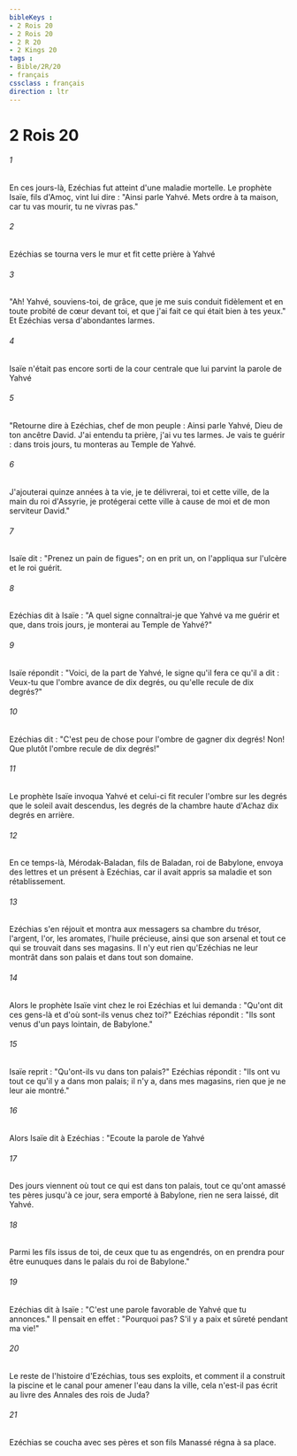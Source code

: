```yaml
---
bibleKeys : 
- 2 Rois 20
- 2 Rois 20
- 2 R 20
- 2 Kings 20
tags : 
- Bible/2R/20
- français
cssclass : français
direction : ltr
---
```


# 2 Rois 20

###### 1
En ces jours-là, Ezéchias fut atteint d'une maladie mortelle. Le prophète Isaïe, fils d'Amoç, vint lui dire : "Ainsi parle Yahvé. Mets ordre à ta maison, car tu vas mourir, tu ne vivras pas."
###### 2
Ezéchias se tourna vers le mur et fit cette prière à Yahvé
###### 3
"Ah! Yahvé, souviens-toi, de grâce, que je me suis conduit fidèlement et en toute probité de cœur devant toi, et que j'ai fait ce qui était bien à tes yeux." Et Ezéchias versa d'abondantes larmes.
###### 4
Isaïe n'était pas encore sorti de la cour centrale que lui parvint la parole de Yahvé
###### 5
"Retourne dire à Ezéchias, chef de mon peuple : Ainsi parle Yahvé, Dieu de ton ancêtre David. J'ai entendu ta prière, j'ai vu tes larmes. Je vais te guérir : dans trois jours, tu monteras au Temple de Yahvé.
###### 6
J'ajouterai quinze années à ta vie, je te délivrerai, toi et cette ville, de la main du roi d'Assyrie, je protégerai cette ville à cause de moi et de mon serviteur David."
###### 7
Isaïe dit : "Prenez un pain de figues"; on en prit un, on l'appliqua sur l'ulcère et le roi guérit.
###### 8
Ezéchias dit à Isaïe : "A quel signe connaîtrai-je que Yahvé va me guérir et que, dans trois jours, je monterai au Temple de Yahvé?"
###### 9
Isaïe répondit : "Voici, de la part de Yahvé, le signe qu'il fera ce qu'il a dit : Veux-tu que l'ombre avance de dix degrés, ou qu'elle recule de dix degrés?"
###### 10
Ezéchias dit : "C'est peu de chose pour l'ombre de gagner dix degrés! Non! Que plutôt l'ombre recule de dix degrés!"
###### 11
Le prophète Isaïe invoqua Yahvé et celui-ci fit reculer l'ombre sur les degrés que le soleil avait descendus, les degrés de la chambre haute d'Achaz dix degrés en arrière.
###### 12
En ce temps-là, Mérodak-Baladan, fils de Baladan, roi de Babylone, envoya des lettres et un présent à Ezéchias, car il avait appris sa maladie et son rétablissement.
###### 13
Ezéchias s'en réjouit et montra aux messagers sa chambre du trésor, l'argent, l'or, les aromates, l'huile précieuse, ainsi que son arsenal et tout ce qui se trouvait dans ses magasins. Il n'y eut rien qu'Ezéchias ne leur montrât dans son palais et dans tout son domaine.
###### 14
Alors le prophète Isaïe vint chez le roi Ezéchias et lui demanda : "Qu'ont dit ces gens-là et d'où sont-ils venus chez toi?" Ezéchias répondit : "Ils sont venus d'un pays lointain, de Babylone."
###### 15
Isaïe reprit : "Qu'ont-ils vu dans ton palais?" Ezéchias répondit : "Ils ont vu tout ce qu'il y a dans mon palais; il n'y a, dans mes magasins, rien que je ne leur aie montré."
###### 16
Alors Isaïe dit à Ezéchias : "Ecoute la parole de Yahvé
###### 17
Des jours viennent où tout ce qui est dans ton palais, tout ce qu'ont amassé tes pères jusqu'à ce jour, sera emporté à Babylone, rien ne sera laissé, dit Yahvé.
###### 18
Parmi les fils issus de toi, de ceux que tu as engendrés, on en prendra pour être eunuques dans le palais du roi de Babylone."
###### 19
Ezéchias dit à Isaïe : "C'est une parole favorable de Yahvé que tu annonces." Il pensait en effet : "Pourquoi pas? S'il y a paix et sûreté pendant ma vie!"
###### 20
Le reste de l'histoire d'Ezéchias, tous ses exploits, et comment il a construit la piscine et le canal pour amener l'eau dans la ville, cela n'est-il pas écrit au livre des Annales des rois de Juda?
###### 21
Ezéchias se coucha avec ses pères et son fils Manassé régna à sa place.
